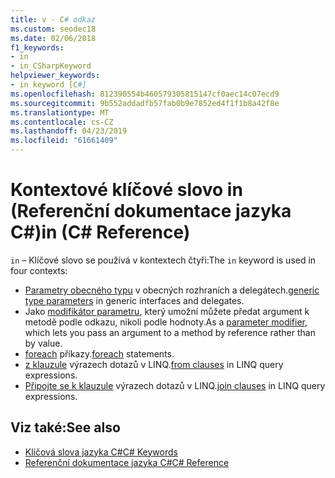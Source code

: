 ```yaml
---
title: v - C# odkaz
ms.custom: seodec18
ms.date: 02/06/2018
f1_keywords:
- in
- in_CSharpKeyword
helpviewer_keywords:
- in keyword [C#]
ms.openlocfilehash: 812390554b460579305815147cf0aec14c07ecd9
ms.sourcegitcommit: 9b552addadfb57fab0b9e7852ed4f1f1b8a42f8e
ms.translationtype: MT
ms.contentlocale: cs-CZ
ms.lasthandoff: 04/23/2019
ms.locfileid: "61661409"
---
```

# <a name="in-c-reference"></a><span data-ttu-id="c2144-102">Kontextové klíčové slovo in (Referenční dokumentace jazyka C#)</span><span class="sxs-lookup"><span data-stu-id="c2144-102">in (C# Reference)</span></span>

<span data-ttu-id="c2144-103">`in` – Klíčové slovo se používá v kontextech čtyři:</span><span class="sxs-lookup"><span data-stu-id="c2144-103">The `in` keyword is used in four contexts:</span></span>  
  
- <span data-ttu-id="c2144-104">[Parametry obecného typu](in-generic-modifier.md) v obecných rozhraních a delegátech.</span><span class="sxs-lookup"><span data-stu-id="c2144-104">[generic type parameters](in-generic-modifier.md) in generic interfaces and delegates.</span></span>
- <span data-ttu-id="c2144-105">Jako [modifikátor parametru](in-parameter-modifier.md), který umožní můžete předat argument k metodě podle odkazu, nikoli podle hodnoty.</span><span class="sxs-lookup"><span data-stu-id="c2144-105">As a [parameter modifier](in-parameter-modifier.md), which lets you pass an argument to a method by reference rather than by value.</span></span>
- <span data-ttu-id="c2144-106">[foreach](foreach-in.md) příkazy.</span><span class="sxs-lookup"><span data-stu-id="c2144-106">[foreach](foreach-in.md) statements.</span></span>
- <span data-ttu-id="c2144-107">[z klauzule](from-clause.md) výrazech dotazů v LINQ.</span><span class="sxs-lookup"><span data-stu-id="c2144-107">[from clauses](from-clause.md) in LINQ query expressions.</span></span>
- <span data-ttu-id="c2144-108">[Připojte se k klauzule](join-clause.md) výrazech dotazů v LINQ.</span><span class="sxs-lookup"><span data-stu-id="c2144-108">[join clauses](join-clause.md) in LINQ query expressions.</span></span>
  
## <a name="see-also"></a><span data-ttu-id="c2144-109">Viz také:</span><span class="sxs-lookup"><span data-stu-id="c2144-109">See also</span></span>

- [<span data-ttu-id="c2144-110">Klíčová slova jazyka C#</span><span class="sxs-lookup"><span data-stu-id="c2144-110">C# Keywords</span></span>](index.md)
- [<span data-ttu-id="c2144-111">Referenční dokumentace jazyka C#</span><span class="sxs-lookup"><span data-stu-id="c2144-111">C# Reference</span></span>](../index.md)
